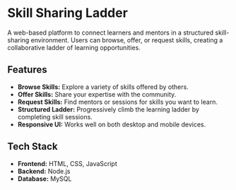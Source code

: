 # Skill Sharing Ladder

A web-based platform to connect learners and mentors in a structured skill-sharing environment. Users can browse, offer, or request skills, creating a collaborative ladder of learning opportunities.

## Features

- **Browse Skills:** Explore a variety of skills offered by others.
- **Offer Skills:** Share your expertise with the community.
- **Request Skills:** Find mentors or sessions for skills you want to learn.
- **Structured Ladder:** Progressively climb the learning ladder by completing skill sessions.
- **Responsive UI:** Works well on both desktop and mobile devices.

## Tech Stack

- **Frontend:** HTML, CSS, JavaScript  
- **Backend:** Node.js
- **Database:** MySQL
